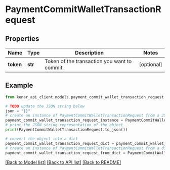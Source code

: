 # PaymentCommitWalletTransactionRequest


## Properties

Name | Type | Description | Notes
------------ | ------------- | ------------- | -------------
**token** | **str** | Token of the transaction you want to commit | [optional] 

## Example

```python
from kenar_api_client.models.payment_commit_wallet_transaction_request import PaymentCommitWalletTransactionRequest

# TODO update the JSON string below
json = "{}"
# create an instance of PaymentCommitWalletTransactionRequest from a JSON string
payment_commit_wallet_transaction_request_instance = PaymentCommitWalletTransactionRequest.from_json(json)
# print the JSON string representation of the object
print(PaymentCommitWalletTransactionRequest.to_json())

# convert the object into a dict
payment_commit_wallet_transaction_request_dict = payment_commit_wallet_transaction_request_instance.to_dict()
# create an instance of PaymentCommitWalletTransactionRequest from a dict
payment_commit_wallet_transaction_request_from_dict = PaymentCommitWalletTransactionRequest.from_dict(payment_commit_wallet_transaction_request_dict)
```
[[Back to Model list]](../README.md#documentation-for-models) [[Back to API list]](../README.md#documentation-for-api-endpoints) [[Back to README]](../README.md)


